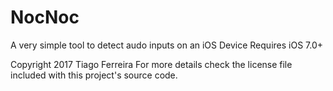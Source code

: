 # NocNoc
A very simple tool to detect audo inputs on an iOS Device
Requires iOS 7.0+

Copyright 2017 Tiago Ferreira
For more details check the license file included with this project's source code.

